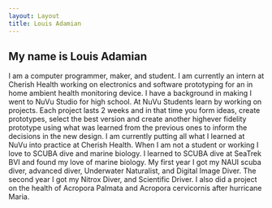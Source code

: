 ```yaml
---
layout: Layout
title: Louis Adamian
---
```



## My name is Louis Adamian

I am a computer programmer, maker, and student. I am currently an intern at Cherish Health working on electronics and 
software prototyping for an in home ambient health monitoring device. I have a background in making I went to NuVu 
Studio for high school. At NuVu Students learn by working on projects. Each project lasts 2 weeks and in that time you 
form ideas, create prototypes, select the best version and create another highever fidelity prototype using what was 
learned from the previous ones to inform the decisions in the new design. I am currently putting all what I learned at 
NuVu into practice at Cherish Health. When I am not a student or working I love to SCUBA dive and marine biology. I 
learned to SCUBA dive at SeaTrek BVI and found my love of marine biology. My first year I got my NAUI scuba diver, 
advanced diver, Underwater Naturalist, and Digital Image Diver. The second year I got my Nitrox Diver, and Scientific 
Driver. I also did a project on the health of Acropora Palmata and Acropora cervicornis after hurricane Maria.
